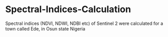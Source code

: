# Spectral-Indices-Calculation
Spectral indices (NDVI, NDWI, NDBI etc) of Sentinel 2 were calculated for a town called Ede, in Osun state Nigeria
